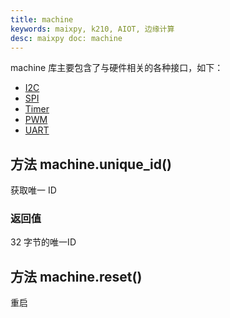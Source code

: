 ```yaml
---
title: machine
keywords: maixpy, k210, AIOT, 边缘计算
desc: maixpy doc: machine
---
```



machine 库主要包含了与硬件相关的各种接口，如下：

* [I2C](./i2c.md)
* [SPI](./spi.md)
* [Timer](./timer.md)
* [PWM](./pwm.md)
* [UART](./uart.md)


## 方法 machine.unique_id()

获取唯一 ID


### 返回值

32 字节的唯一ID

## 方法 machine.reset()

重启


